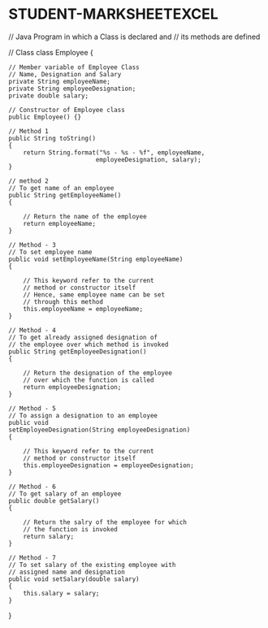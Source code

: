 # STUDENT-MARKSHEETEXCEL


// Java Program in which a Class is declared and
// its methods are defined

// Class
class Employee {

	// Member variable of Employee Class
	// Name, Designation and Salary
	private String employeeName;
	private String employeeDesignation;
	private double salary;

	// Constructor of Employee class
	public Employee() {}

	// Method 1
	public String toString()
	{
		return String.format("%s - %s - %f", employeeName,
							employeeDesignation, salary);
	}

	// method 2
	// To get name of an employee
	public String getEmployeeName()
	{

		// Return the name of the employee
		return employeeName;
	}

	// Method - 3
	// To set employee name
	public void setEmployeeName(String employeeName)
	{

		// This keyword refer to the current
		// method or constructor itself
		// Hence, same employee name can be set
		// through this method
		this.employeeName = employeeName;
	}

	// Method - 4
	// To get already assigned designation of
	// the employee over which method is invoked
	public String getEmployeeDesignation()
	{

		// Return the designation of the employee
		// over which the function is called
		return employeeDesignation;
	}

	// Method - 5
	// To assign a designation to an employee
	public void
	setEmployeeDesignation(String employeeDesignation)
	{

		// This keyword refer to the current
		// method or constructor itself
		this.employeeDesignation = employeeDesignation;
	}

	// Method - 6
	// To get salary of an employee
	public double getSalary()
	{

		// Return the salry of the employee for which
		// the function is invoked
		return salary;
	}

	// Method - 7
	// To set salary of the existing employee with
	// assigned name and designation
	public void setSalary(double salary)
	{
		this.salary = salary;
	}
}

